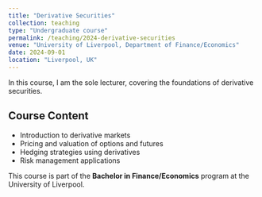 ```yaml
---
title: "Derivative Securities"
collection: teaching
type: "Undergraduate course"
permalink: /teaching/2024-derivative-securities
venue: "University of Liverpool, Department of Finance/Economics"
date: 2024-09-01
location: "Liverpool, UK"
---
```


In this course, I am the sole lecturer, covering the foundations of derivative securities.

## Course Content

- Introduction to derivative markets  
- Pricing and valuation of options and futures  
- Hedging strategies using derivatives  
- Risk management applications  

This course is part of the **Bachelor in Finance/Economics** program at the University of Liverpool.
